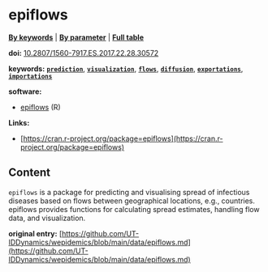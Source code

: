 <!--DO NOT EDIT BY HAND-->
 
#  epiflows 
 

[**By keywords**](../by-keyword.md) | [**By parameter**](../by-parameter.md) | [**Full table**](../full-table.md)
 
 
**doi:** [10.2807/1560-7917.ES.2017.22.28.30572](https://doi.org/10.2807/1560-7917.ES.2017.22.28.30572)
 
**keywords:** [**`prediction`**](../by-keyword.md#prediction), [**`visualization`**](../by-keyword.md#visualization), [**`flows`**](../by-keyword.md#flows), [**`diffusion`**](../by-keyword.md#diffusion), [**`exportations`**](../by-keyword.md#exportations), [**`importations`**](../by-keyword.md#importations) 
 
**software:**
 
 - [epiflows](https://github.com/reconhub/epiflows/) (R) 

 
**Links:**
 
 - [https://cran.r-project.org/package=epiflows](https://cran.r-project.org/package=epiflows) 

 


## Content

  `epiflows` is a package for predicting and visualising spread of infectious diseases based on flows between geographical locations, e.g., countries. epiflows provides functions for calculating spread estimates, handling flow data, and visualization.  


 **original entry:**  [https://github.com/UT-IDDynamics/wepidemics/blob/main/data/epiflows.md](https://github.com/UT-IDDynamics/wepidemics/blob/main/data/epiflows.md) 
